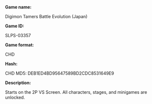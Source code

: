 **Game name:**

Digimon Tamers Battle Evolution (Japan)

**Game ID:**

SLPS-03357

**Game format:**

CHD

**Hash:**

CHD MD5: DEB1ED4BD95647589BD2CDC8531649E9

**Description:**

Starts on the 2P VS Screen. All characters, stages, and minigames are unlocked.
